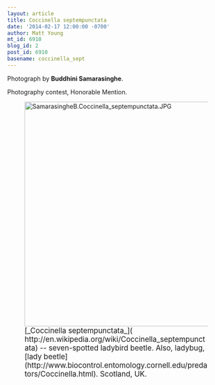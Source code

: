 ```yaml
---
layout: article
title: Coccinella septempunctata
date: '2014-02-17 12:00:00 -0700'
author: Matt Young
mt_id: 6910
blog_id: 2
post_id: 6910
basename: coccinella_sept
---
```

Photograph by **Buddhini Samarasinghe**.

Photography contest, Honorable Mention.

<figure>
<img src="http://pandasthumb.org/archives/2014/02/16/SamarasingheB.Coccinella_septempunctata.JPG" alt="SamarasingheB.Coccinella_septempunctata.JPG" width="600" height="518" />
<figcaption markdown="span">
<big>[_Coccinella septempunctata_]( http://en.wikipedia.org/wiki/Coccinella_septempunctata) -- seven-spotted ladybird beetle. Also, ladybug, [lady beetle](http://www.biocontrol.entomology.cornell.edu/predators/Coccinella.html). Scotland, UK.</big>   

</figcaption>
</figure>

